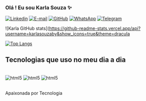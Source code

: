 ### Olá ! Eu sou Karla Souza ✨

[![Linkedin](https://img.shields.io/badge/LinkedIn-0077B5?style=for-the-badge&logo=linkedin&logoColor=white/)](https://www.linkedin.com/in/karla-souza-5116089b/)
[![E-mail](https://img.shields.io/badge/Gmail-D14836?style=for-the-badge&logo=gmail&logoColor=white)](https://mail.google.com/mail/u/karlasouza6412@gmail.com)
[![GitHub](https://img.shields.io/badge/GitHub-100000?style=for-the-badge&logo=github&logoColor=white/)](https://github.com/karlasouzaby/)
[![WhatsApp](https://img.shields.io/badge/WhatsApp-25D366?style=for-the-badge&logo=whatsapp&logoColor=white/)](https://api.whatsapp.com/send?phone=5562994336773/)
[![Telegram](https://img.shields.io/badge/Telegram-2CA5E0?style=for-the-badge&logo=telegram&logoColor=white)](https://t.me/KarlaSouzaGO/)


![Karla GitHub stats](https://github-readme-stats.vercel.app/api?username=karlasouzaby&show_icons=true&theme=dracula

[![Top Langs](https://github-readme-stats.vercel.app/api/top-langs/?username=karlasouzaby&layout=compact)](https://github.com/karlasouzaby/github-readme-stats)
## Tecnologias que uso no meu dia a dia

<div style="display: inline_block"><br/>
<img align="center" alt="html5" src="https://img.shields.io/badge/HTML5-E34F26?style=for-the-badge&logo=html5&logoColor=white"/>
<img align="center" alt="html5" src="https://img.shields.io/badge/CSS3-1572B6?style=for-the-badge&logo=css3&logoColor=white"/>
<img align="center" alt="html5" src="https://img.shields.io/badge/JavaScript-323330?style=for-the-badge&logo=javascript&logoColor=F7DF1E"/>
</div></br>

Apaixonada por Tecnologia
